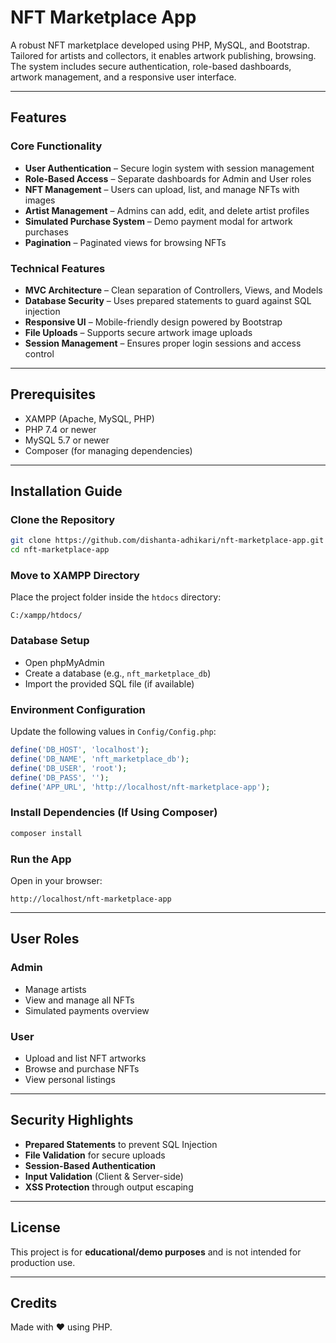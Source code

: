 # NFT Marketplace App

A robust NFT marketplace developed using PHP, MySQL, and Bootstrap. Tailored for artists and collectors, it enables artwork publishing, browsing. The system includes secure authentication, role-based dashboards, artwork management, and a responsive user interface.

---

## Features

### Core Functionality

- **User Authentication** – Secure login system with session management
- **Role-Based Access** – Separate dashboards for Admin and User roles
- **NFT Management** – Users can upload, list, and manage NFTs with images
- **Artist Management** – Admins can add, edit, and delete artist profiles
- **Simulated Purchase System** – Demo payment modal for artwork purchases
- **Pagination** – Paginated views for browsing NFTs

### Technical Features

- **MVC Architecture** – Clean separation of Controllers, Views, and Models
- **Database Security** – Uses prepared statements to guard against SQL injection
- **Responsive UI** – Mobile-friendly design powered by Bootstrap
- **File Uploads** – Supports secure artwork image uploads
- **Session Management** – Ensures proper login sessions and access control

---

## Prerequisites

- XAMPP (Apache, MySQL, PHP)
- PHP 7.4 or newer
- MySQL 5.7 or newer
- Composer (for managing dependencies)

---

## Installation Guide

### Clone the Repository

```bash
git clone https://github.com/dishanta-adhikari/nft-marketplace-app.git
cd nft-marketplace-app
```

### Move to XAMPP Directory

Place the project folder inside the `htdocs` directory:

```
C:/xampp/htdocs/
```

### Database Setup

- Open phpMyAdmin
- Create a database (e.g., `nft_marketplace_db`)
- Import the provided SQL file (if available)

### Environment Configuration

Update the following values in `Config/Config.php`:

```php
define('DB_HOST', 'localhost');
define('DB_NAME', 'nft_marketplace_db');
define('DB_USER', 'root');
define('DB_PASS', '');
define('APP_URL', 'http://localhost/nft-marketplace-app');
```

### Install Dependencies (If Using Composer)

```bash
composer install
```

### Run the App

Open in your browser:

```
http://localhost/nft-marketplace-app
```

---

## User Roles

### Admin

- Manage artists
- View and manage all NFTs
- Simulated payments overview

### User

- Upload and list NFT artworks
- Browse and purchase NFTs
- View personal listings

---

## Security Highlights

- **Prepared Statements** to prevent SQL Injection
- **File Validation** for secure uploads
- **Session-Based Authentication**
- **Input Validation** (Client & Server-side)
- **XSS Protection** through output escaping

---

## License

This project is for **educational/demo purposes** and is not intended for production use.

---

## Credits

Made with ❤️ using PHP.
